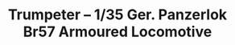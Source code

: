 ---
layout: product
title: "Trumpeter – 1/35 Ger. Panzerlok Br57 Armoured Locomotive"
price: "13000" 
desc: "N/A"
img_path: "/assets/img/TRU00219.jpg"
brand: "N/A"
available: false
special_offer: false
new: false
soon: false
cat: "010000"
subcat: "013400"
subsubcat: "0N/A"
sifra: "TRU00219"
popular: true
---